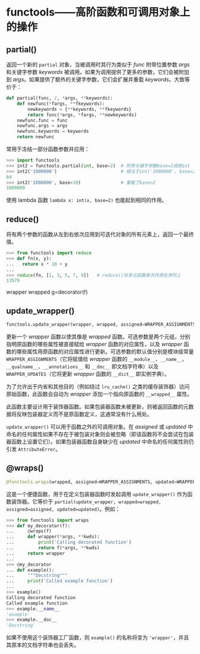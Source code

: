 # functools——高阶函数和可调用对象上的操作

## partial()

返回一个新的 `partial` 对象，当被调用时其行为类似于 *func* 附带位置参数 *args* 和关键字参数 *keywords* 被调用。如果为调用提供了更多的参数，它们会被附加到 *args*。如果提供了额外的关键字参数，它们会扩展并重载 *keywords*。大致等价于：

```python
def partial(func, /, *args, **keywords):
    def newfunc(*fargs, **fkeywords):
        newkeywords = {**keywords, **fkeywords}
        return func(*args, *fargs, **newkeywords)
    newfunc.func = func
    newfunc.args = args
    newfunc.keywords = keywords
    return newfunc
```

常用于冻结一部分函数参数并应用：

```python
>>> import functools
>>> int2 = functools.partial(int, base=2)  # 附带关键字参数base=2调用int
>>> int2('1000000')                        # 相当于int('1000000', base=2)
64
>>> int2('1000000', base=10)               # 重载了base=2
1000000
```

使用 lambda 函数 `lambda x: int(x, base=2)` 也能起到相同的作用。

## reduce()

将有两个参数的函数从左到右依次应用到可迭代对象的所有元素上，返回一个最终值。

```python
>>> from functools import reduce
>>> def fn(x, y):
...   return x * 10 + y
...
>>> reduce(fn, [1, 3, 5, 7, 9])   # reduce()将多元函数依次作用在序列上
13579
```

wrapper     wrapped
g=decorator(f)

## update_wrapper()

```python
functools.update_wrapper(wrapper, wrapped, assigned=WRAPPER_ASSIGNMENTS, updated=WRAPPER_UPDATES)
```

更新一个 *wrapper* 函数以使其像是 *wrapped* 函数。可选参数是两个元组，分别指明原函数的哪些属性被直接赋给 *wrapper* 函数的对应属性，以及 *wrapper* 函数的哪些属性用原函数的对应属性进行更新。可选参数的默认值分别是模块级常量 `WRAPPER_ASSIGNMENTS`（它将赋值给 *wrapper* 函数的 `__module__`、`__name__`、`__qualname__`、`__annotations__` 和 `__doc__` 即文档字符串）以及 `WRAPPER_UPDATES`（它将更新 *wrapper* 函数的 `__dict__` 即实例字典）。

为了允许出于内省和其他目的（例如绕过 `lru_cache()` 之类的缓存装饰器）访问原始函数，此函数会自动为 *wrapper* 添加一个指向原函数的 `__wrapped__` 属性。

此函数主要设计用于装饰器函数。如果包装器函数未被更新，则被返回函数的元数据将反映包装器定义而不是原函数定义，这通常没有什么用处。

`update_wrapper()` 可以用于函数之外的可调用对象。在 *assigned* 或 *updated* 中命名的任何属性如果不存在于被包装对象则会被忽略（即该函数将不会尝试在包装器函数上设置它们）。如果包装器函数自身缺少在 *updated* 中命名的任何属性则仍引发 `AttributeError`。

## @wraps()

```python
@functools.wraps(wrapped, assigned=WRAPPER_ASSIGNMENTS, updated=WRAPPER_UPDATES)
```

这是一个便捷函数，用于在定义包装器函数时发起调用 `update_wrapper()` 作为函数装饰器。它等价于 `partial(update_wrapper, wrapped=wrapped, assigned=assigned, updated=updated)`。例如：

```python
>>> from functools import wraps
>>> def my_decorator(f):
...     @wraps(f)
...     def wrapper(*args, **kwds):
...         print('Calling decorated function')
...         return f(*args, **kwds)
...     return wrapper
...
>>> @my_decorator
... def example():
...     """Docstring"""
...     print('Called example function')
...
>>> example()
Calling decorated function
Called example function
>>> example.__name__
'example'
>>> example.__doc__
'Docstring'
```

如果不使用这个装饰器工厂函数，则 `example()` 的名称将变为 `'wrapper'`，并且其原本的文档字符串也会丢失。
